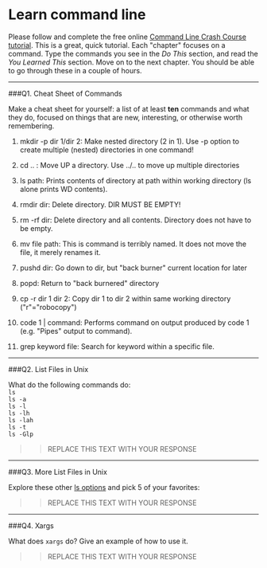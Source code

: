 # Learn command line

Please follow and complete the free online [Command Line Crash Course
tutorial](http://cli.learncodethehardway.org/book/). This is a great,
quick tutorial. Each "chapter" focuses on a command. Type the commands
you see in the _Do This_ section, and read the _You Learned This_
section. Move on to the next chapter. You should be able to go through
these in a couple of hours.

---

###Q1.  Cheat Sheet of Commands  

Make a cheat sheet for yourself: a list of at least **ten** commands and what they do, focused on things that are new, interesting, or otherwise worth remembering.

1) mkdir -p dir 1/dir 2: Make nested directory (2 in 1). Use -p option to create multiple (nested) directories in one command!
2) cd .. : Move UP a directory. Use ../.. to move up multiple directories

3) ls path: Prints contents of directory at path within working directory (ls alone prints WD contents).
4) rmdir dir: Delete directory. DIR MUST BE EMPTY!
5) rm -rf dir: Delete directory and all contents. Directory does not have to be empty.
6) mv file path: This is command is terribly named. It does not move the file, it merely renames it.
7) pushd dir: Go down to dir, but "back burner" current location for later
8) popd: Return to "back burnered" directory
9) cp -r dir 1 dir 2: Copy dir 1 to dir 2 within same working directory ("r"="robocopy")
10) code 1 | command: Performs command on output produced by code 1 (e.g. "Pipes" output to command).
11) grep keyword file: Search for keyword within a specific file.

---

###Q2.  List Files in Unix   

What do the following commands do:  
`ls`  
`ls -a`  
`ls -l`  
`ls -lh`  
`ls -lah`  
`ls -t`  
`ls -Glp`  

> > REPLACE THIS TEXT WITH YOUR RESPONSE

---

###Q3.  More List Files in Unix  

Explore these other [ls options](http://www.techonthenet.com/unix/basic/ls.php) and pick 5 of your favorites:

> > REPLACE THIS TEXT WITH YOUR RESPONSE

---

###Q4.  Xargs   

What does `xargs` do? Give an example of how to use it.

> > REPLACE THIS TEXT WITH YOUR RESPONSE

 

